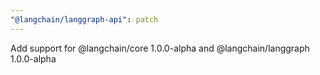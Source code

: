 ```yaml
---
"@langchain/langgraph-api": patch
---
```


Add support for @langchain/core 1.0.0-alpha and @langchain/langgraph 1.0.0-alpha

